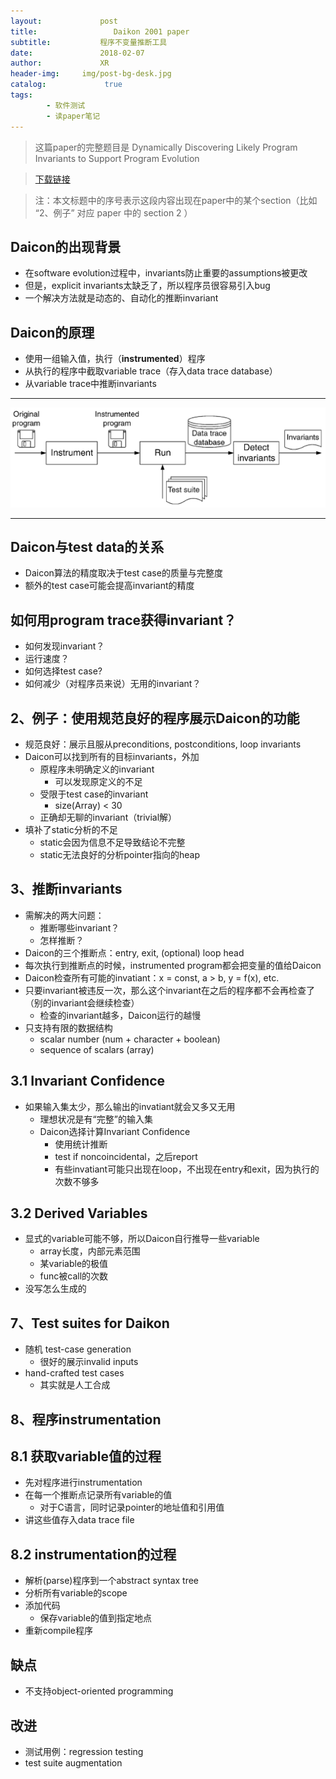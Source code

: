 ```yaml
---
layout:             post
title:                 Daikon 2001 paper
subtitle:           程序不变量推断工具
date:      	        2018-02-07
author:             XR
header-img:     img/post-bg-desk.jpg
catalog: 	         true
tags:
        - 软件测试
        - 读paper笔记
---
```


> 这篇paper的完整题目是 Dynamically Discovering Likely Program Invariants to Support Program Evolution

>[下载链接](https://homes.cs.washington.edu/~mernst/pubs/invariants-tse2001.pdf) 

>注：本文标题中的序号表示这段内容出现在paper中的某个section（比如 “2、例子” 对应 paper 中的 section 2 ）


Daicon的出现背景
-
- 在software evolution过程中，invariants防止重要的assumptions被更改
- 但是，explicit invariants太缺乏了，所以程序员很容易引入bug
- 一个解决方法就是动态的、自动化的推断invariant

Daicon的原理
-
- 使用一组输入值，执行（**instrumented**）程序
- 从执行的程序中截取variable trace（存入data trace database）
- 从variable trace中推断invariants

---
![](https://raw.githubusercontent.com/xiaoran-tang/xiaoran-tang.github.io/master/img/Daikon.png)

---

Daicon与test data的关系
-
- Daicon算法的精度取决于test case的质量与完整度
- 额外的test case可能会提高invariant的精度

如何用program trace获得invariant？
-
- 如何发现invariant？
- 运行速度？
- 如何选择test case?
- 如何减少（对程序员来说）无用的invariant？

2、例子：使用规范良好的程序展示Daicon的功能
-
- 规范良好：展示且服从preconditions, postconditions, loop invariants
- Daicon可以找到所有的目标invariants，外加
	+ 原程序未明确定义的invariant
		- 可以发现原定义的不足
	+ 受限于test case的invariant
		- size(Array) < 30
	+ 正确却无聊的invariant（trivial解）
- 填补了static分析的不足
	+ static会因为信息不足导致结论不完整
	+ static无法良好的分析pointer指向的heap

3、推断invariants
-
- 需解决的两大问题：
	+ 推断哪些invariant？ 
	+ 怎样推断？
- Daicon的三个推断点：entry, exit, (optional) loop head
- 每次执行到推断点的时候，instrumented program都会把变量的值给Daicon
- Daicon检查所有可能的invatiant：x = const, a > b, y = f(x), etc.
- 只要invariant被违反一次，那么这个invariant在之后的程序都不会再检查了（别的invariant会继续检查）
	- 检查的invariant越多，Daicon运行的越慢
- 只支持有限的数据结构
	- scalar number (num + character + boolean)
	- sequence of scalars (array)
	
3.1 Invariant Confidence
-
- 如果输入集太少，那么输出的invatiant就会又多又无用
	- 理想状况是有“完整”的输入集
	- Daicon选择计算Invariant Confidence
		- 使用统计推断
		- test if noncoincidental，之后report
		- 有些invatiant可能只出现在loop，不出现在entry和exit，因为执行的次数不够多
		
3.2 Derived Variables
-
- 显式的variable可能不够，所以Daicon自行推导一些variable
	- array长度，内部元素范围
	- 某variable的极值
	- func被call的次数
- 没写怎么生成的

7、Test suites for Daikon
-
- 随机 test-case generation
	- 很好的展示invalid inputs
- hand-crafted test cases
	- 其实就是人工合成

8、程序instrumentation
-

8.1 获取variable值的过程
-
- 先对程序进行instrumentation
- 在每一个推断点记录所有variable的值
	- 对于C语言，同时记录pointer的地址值和引用值
- 讲这些值存入data trace file

8.2 instrumentation的过程
-
- 解析(parse)程序到一个abstract syntax tree
- 分析所有variable的scope
- 添加代码
	- 保存variable的值到指定地点
- 重新compile程序

缺点
-
- 不支持object-oriented programming

改进
-
- 测试用例：regression testing
- test suite augmentation